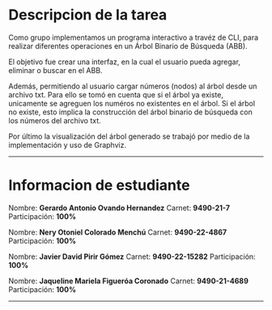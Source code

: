 # Descripcion de la tarea

Como grupo implementamos un programa interactivo a travéz de CLI, para realizar diferentes operaciones en un Árbol Binario de Búsqueda (ABB). 

El objetivo fue crear una interfaz, en la cual el usuario pueda agregar, eliminar o buscar en el ABB. 

Además, permitiendo al usuario cargar números (nodos) al árbol desde un archivo txt. Para ello se tomó 
en cuenta que si el árbol ya existe, unicamente se agreguen los numéros no existentes en el árbol. Si el árbol no existe, esto implica la
construcción del árbol binario de búsqueda con los números del archivo txt. 

Por último la visualización del  árbol generado se trabajó por medio de la implementación y uso de Graphviz. 
***

# Informacion de estudiante
Nombre: **Gerardo Antonio Ovando Hernandez**
Carnet: **9490-21-7**
Participación: **100%**

Nombre: **Nery Otoniel Colorado Menchú**
Carnet: **9490-22-4867**
Participación: **100%**

Nombre: **Javier David Pirir Gómez**
Carnet: **9490-22-15282**
Participación: **100%**

Nombre: **Jaqueline Mariela Figueróa Coronado**
Carnet: **9490-21-4689**
Participación: **100%**

***
